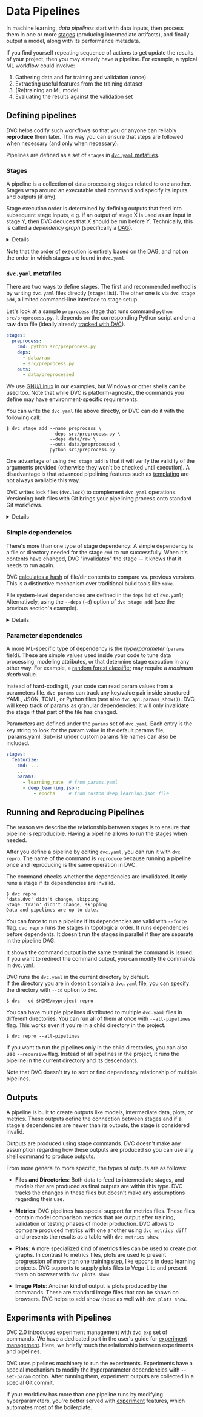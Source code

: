 # Data Pipelines

In machine learning, _data pipelines_ start with data inputs, then process them
in one or more [stages](#stages) (producing intermediate artifacts), and finally
output a model, along with its performance metadata.

If you find yourself repeating sequence of actions to get update the results of
your project, then you may already have a pipeline. For example, a typical ML
workflow could involve:

1. Gathering data and for training and validation (once)
2. Extracting useful features from the training dataset
3. (Re)training an ML model
4. Evaluating the results against the validation set

## Defining pipelines

DVC helps codify such workflows so that you or anyone can reliably **reproduce**
them later. This way you can ensure that steps are followed when necessary (and
only when necessary).

Pipelines are defined as a set of `stages` in
[`dvc.yaml` metafiles](#dvcyaml-metafiles).

### Stages

A pipeline is a collection of data processing stages related to one another.
Stages wrap around an executable shell command and specify its inputs and
outputs (if any).

Stage execution order is determined by defining outputs that feed into
subsequent stage inputs, e.g. if an output of stage X is used as an input in
stage Y, then DVC deduces that X should be run before Y. Technically, this is
called a _dependency graph_ (specifically a
[DAG](#directed-acyclic-graph-dag-click-to-learn-more)).

<details>

### Click to learn more about **directed acyclic graphs** (DAG)

Internally, DVC represents the pipeline as a graph where the nodes are stages
and the edges are _directed_ dependencies (e.g. B requires A). In order for DVC
to execute the pipeline reliably, the graph should be _acyclic_ -- because
executing cycles (e.g. A -> B -> C -> A ...) would continue indefinitely. Use
`dvc dag` to visualize/export pipeline DAGs.

[dag]: https://en.wikipedia.org/wiki/Directed_acyclic_graph

</details>

<admon type="info">

Note that the order of execution is entirely based on the DAG, and not on the
order in which stages are found in `dvc.yaml`.

</admon>

### `dvc.yaml` metafiles

There are two ways to define <abbr>stages</abbr>. The first and recommended
method is by writing `dvc.yaml` files directly (`stages` list). The other one is
via `dvc stage add`, a limited command-line interface to stage setup.

Let's look at a sample `preprocess` stage that runs command
`python src/preprocess.py`. It depends on the corresponding Python script and on
a raw data file (ideally already [tracked with DVC]).

```yaml
stages:
  preprocess:
    cmd: python src/preprocess.py
    deps:
      - data/raw
      - src/preprocess.py
    outs:
      - data/preprocessed
```

<admon type="info">

We use [GNU/Linux](https://www.gnu.org/software/software.html) in our examples,
but Windows or other shells can be used too. Note that while DVC is
platform-agnostic, the commands you define may have environment-specific
requirements.

</admon>

You can write the `dvc.yaml` file above directly, or DVC can do it with the
following call:

```dvc
$ dvc stage add --name preprocess \
                --deps src/preprocess.py \
                --deps data/raw \
                --outs data/preprocessed \
                python src/preprocess.py
```

<admon type="tip">

One advantage of using `dvc stage add` is that it will verify the validity of
the arguments provided (otherwise they won't be checked until execution). A
disadvantage is that advanced pipelining features such as [templating] are not
always available this way.

</admon>

[tracked with dvc]: /doc/start/data-management
[templating]: /doc/user-guide/project-structure/pipelines-files#templating

DVC writes lock files (`dvc.lock`) to complement `dvc.yaml` operations.
Versioning both files with Git brings your pipelining process onto standard Git
workflows.

<details>

### `dvc.lock` files: click to learn more.

<admon type="info">

You should never need to see the contents `dvc.lock` for regular DVC work.

</admon>

Lock files help DVC fix the state of the pipeline as it was last executed in
order to compare it against the current state of the <abbr>workspace</abbr>. The
following sample shows the kind of details saved.

```yaml
schema: '2.0'
stages:
  preprocess:
    cmd: src/preprocess.py
    deps:
      - path: data/raw
        md5: 687552951726b99c2eee15d29b4ccf0e
        size: 17397976
      - path: src/preprocess.py
        md5: 51627ab6d865c51a634959dbc4914d24
        size: 14623
    outs:
      - path: data/preprocessed
        md5: 21188b73b5661d4730d769f795462485.dir
        size: 154683
        nfiles: 312
```

</details>

### Simple dependencies

There's more than one type of stage dependency: A simple dependency is a file or
directory needed for the stage `cmd` to run successfully. When it's contents
have changed, DVC "invalidates" the stage -- it knows that it needs to run
again.

<admon type="info">

DVC [calculates a hash] of file/dir contents to compare vs. previous versions.
This is a distinctive mechanism over traditional build tools like `make`.

[calculates a hash]:
  /doc/user-guide/project-structure/internal-files#structure-of-the-cache-directory

</admon>

File system-level dependencies are defined in the `deps` list of `dvc.yaml`;
Alternatively, using the `--deps` (`-d`) option of `dvc stage add` (see the
previous section's example).

<details>

### External dependencies: click to learn more.

A less common kind of dependency is a _URL dependency_. Instead of files in a
local disk, you can `dvc import-url` data from outside the
<abbr>workspace</abbr> (even remote locations). These establish relationships
between different projects and systems.
[Get all the details](/doc/user-guide/external-dependencies).

<admon type="info">

DVC will use special methods to check whether the contents of an URL have
changed for the purpose of stage invalidation.

</admon>

</details>

### Parameter dependencies

A more ML-specific type of dependency is the _hyperparameter_ (`params` field).
These are simple values used inside your code to tune data processing, modeling
attributes, or that determine stage execution in any other way. For example, a
[random forest classifier] may require a _maximum depth_ value.

Instead of hard-coding it, your code can read param values from a parameters
file. `dvc params` can track any key/value pair inside structured YAML, JSON,
TOML, or Python files (see also `dvc.api.params_show()`). DVC will keep track of
params as granular dependencies: it will only invalidate the stage if that part
of the file has changed.

Parameters are defined under the `params` set of `dvc.yaml`. Each entry is the
key string to look for the param value in the default params file, `params.yaml.
Sub-list under custom params file names can also be included.

```yaml
stages:
  featurize:
    cmd: ...
    ...
    params:
      - learning_rate  # from params.yaml
      - deep_learning.json:
          - epochs     # from custom deep_learning.json file
```

[random forest classifier]:
  https://medium.com/all-things-ai/in-depth-parameter-tuning-for-random-forest-d67bb7e920d

## Running and Reproducing Pipelines

The reason we describe the relationship between stages is to ensure that
pipeline is reproducible. Having a pipeline allows to run the stages when
needed.

After you define a pipeline by editing `dvc.yaml`, you can run it with
`dvc repro`. The name of the command is `reproduce` because running a pipeline
once and reproducing is the same operation in DVC.

The command checks whether the dependencies are invalidated. It only runs a
stage if its dependencies are invalid.

```dvc
$ dvc repro
'data.dvc' didn't change, skipping
Stage 'train' didn't change, skipping
Data and pipelines are up to date.
```

You can force to run a pipeline if its dependencies are valid with `--force`
flag. `dvc repro` runs the stages in topological order. It runs dependencies
before dependents. It doesn't run the stages in parallel if they are separate in
the pipeline DAG.

It shows the command output in the same terminal the command is issued. If you
want to redirect the command output, you can modify the commands in `dvc.yaml`.

DVC runs the `dvc.yaml` in the current directory by default.  
If the directory you are in doesn't contain a `dvc.yaml` file, you can specify
the directory with `--cd` option to `dvc`.

```
$ dvc --cd $HOME/myproject repro
```

You can have multiple pipelines distributed to multiple `dvc.yaml` files in
different directories. You can run all of them at once with `--all-pipelines`
flag. This works even if you're in a child directory in the project.

```dvc
$ dvc repro --all-pipelines
```

If you want to run the pipelines only in the child directories, you can also use
`--recursive` flag. Instead of all pipelines in the project, it runs the
pipeline in the current directory and its descendants.

<admon type="warn">
Note that DVC doesn't try to sort or find dependency relationship of multiple pipelines. 
</admon>

## Outputs

A pipeline is built to create outputs like models, intermediate data, plots, or
metrics. These outputs define the connection between stages and if a stage's
dependencies are newer than its outputs, the stage is considered invalid.

Outputs are produced using stage commands. DVC doesn't make any assumption
regarding how these outputs are produced so you can use any shell command to
produce outputs.

From more general to more specific, the types of outputs are as follows:

- **Files and Directories**: Both data to feed to intermediate stages, and
  models that are produced as final outputs are within this type. DVC tracks the
  changes in these files but doesn't make any assumptions regarding their use.

- **Metrics**: DVC pipelines has special support for metrics files. These files
  contain model comparison metrics that are output after training, validation or
  testing phases of model production. DVC allows to compare produced metrics
  with one another using `dvc metrics diff` and presents the results as a table
  with `dvc metrics show`.

- **Plots**: A more specialized kind of metrics files can be used to create plot
  graphs. In contrast to metrics files, plots are used to present progression of
  more than one training step, like epochs in deep learning projects. DVC
  supports to supply plots files to Vega-Lite and present them on browser with
  `dvc plots show`.

- **Image Plots**: Another kind of output is plots produced by the commands.
  These are standard image files that can be shown on browsers. DVC helps to add
  show these as well with `dvc plots show`.

## Experiments with Pipelines

DVC 2.0 introduced experiment management with `dvc exp` set of commands. We have
a dedicated part in the user's guide for [experiment management]. Here, we
briefly touch the relationship between experiments and pipelines.

[experiment management]: /doc/user-guide/experiment-management

DVC uses pipelines machinery to run the experiments. Experiments have a special
mechanism to modify the hyperparameter dependencies with `--set-param` option.
After running them, experiment outputs are collected in a special Git commit.

If your workflow has more than one pipeline runs by modifying hyperparameters,
you're better served with [experiment][experiment management] features, which
automates most of the boilerplate.
